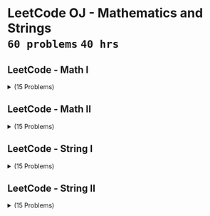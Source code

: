 # LeetCode OJ - Mathematics and Strings <br> `60 problems` `40 hrs`

## LeetCode - Math I

<details>
    <summary>(15 Problems)</summary>
    <br>
<table>
    <head>
        <tr>
<th align="center">#</th>
<th align="center" width="600px">Problem Title</th>
<th align="center">#</th>
<th align="center" width="600px">Problem Title</th>
        </tr>
    </head>
    <tbody>
        <tr>
<th align="center" width="50px">01</th><th align="left" width="550px"><a href="https://leetcode.com/problems/subtract-the-product-and-sum-of-digits-of-an-integer/">subtract the product and sum of digits of an integer</a></th>
<th align="center" width="50px">02</th><th align="left" width="550px"><a href="https://leetcode.com/problems/find-greatest-common-divisor-of-array/">find greatest common divisor of array</a></th>
        </tr>
        <tr>
<th align="center" width="50px">03</th><th align="left" width="550px"><a href="https://leetcode.com/problems/armstrong-number/">armstrong number</a></th>
<th align="center" width="50px">04</th><th align="left" width="550px"><a href="https://leetcode.com/problems/maximum-69-number/">maximum 69 number</a></th>
        </tr>
        <tr>
<th align="center" width="50px">05</th><th align="left" width="550px"><a href="https://leetcode.com/problems/count-substrings-with-only-one-distinct-letter/">count substrings with only one distinct letter</a></th>
<th align="center" width="50px">06</th><th align="left" width="550px"><a href="https://leetcode.com/problems/determine-color-of-a-chessboard-square/">determine color of a chessboard square</a></th>
        </tr>
        <tr>
<th align="center" width="50px">07</th><th align="left" width="550px"><a href="https://leetcode.com/problems/self-dividing-numbers/">self dividing numbers</a></th>
<th align="center" width="50px">08</th><th align="left" width="550px"><a href="https://leetcode.com/problems/sum-of-digits-in-base-k/">sum of digits in base k</a></th>
        </tr>
        <tr>
<th align="center" width="50px">09</th><th align="left" width="550px"><a href="https://leetcode.com/problems/di-string-match/">di string match</a></th>
<th align="center" width="50px">10</th><th align="left" width="550px"><a href="https://leetcode.com/problems/smallest-range-i/">smallest range i</a></th>
        </tr>
        <tr>
<th align="center" width="50px">11</th><th align="left" width="550px"><a href="https://leetcode.com/problems/sign-of-the-product-of-an-array/">sign of the product of an array</a></th>
<th align="center" width="50px">12</th><th align="left" width="550px"><a href="https://leetcode.com/problems/count-square-sum-triples/">count square sum triples</a></th>
        </tr>
        <tr>
<th align="center" width="50px">13</th><th align="left" width="550px"><a href="https://leetcode.com/problems/fizz-buzz/">fizz buzz</a></th>
<th align="center" width="50px">14</th><th align="left" width="550px"><a href="https://leetcode.com/problems/surface-area-of-3d-shapes/">surface area of 3d shapes</a></th>
        </tr>
    </tbody>
</table>
</details>

## LeetCode - Math II

<details>
    <summary>(15 Problems)</summary>
    <br>
<table>
    <head>
        <tr>
<th align="center">#</th>
<th align="center" width="600px">Problem Title</th>
<th align="center">#</th>
<th align="center" width="600px">Problem Title</th>
        </tr>
    </head>
    <tbody>
        <tr>
<th align="center" width="50px">01</th><th align="left" width="550px"><a href="https://leetcode.com/problems/distribute-candies-to-people/">distribute candies to people</a></th>
<th align="center" width="50px">02</th><th align="left" width="550px"><a href="https://leetcode.com/problems/similar-rgb-color/">similar rgb color</a></th>
        </tr>
        <tr>
<th align="center" width="50px">03</th><th align="left" width="550px"><a href="https://leetcode.com/problems/add-digits/">add digits</a></th>
<th align="center" width="50px">04</th><th align="left" width="550px"><a href="https://leetcode.com/problems/excel-sheet-column-number/">excel sheet column number</a></th>
        </tr>
        <tr>
<th align="center" width="50px">05</th><th align="left" width="550px"><a href="https://leetcode.com/problems/super-palindromes/">super palindromes</a></th>
<th align="center" width="50px">06</th><th align="left" width="550px"><a href="https://leetcode.com/problems/three-divisors/">three divisors</a></th>
        </tr>
        <tr>
<th align="center" width="50px">07</th><th align="left" width="550px"><a href="https://leetcode.com/problems/convert-integer-to-the-sum-of-two-no-zero-integers/">convert integer to the sum of two no zero integers</a></th>
<th align="center" width="50px">08</th><th align="left" width="550px"><a href="https://leetcode.com/problems/number-of-days-in-a-month/">number of days in a month</a></th>
        </tr>
        <tr>
<th align="center" width="50px">09</th><th align="left" width="550px"><a href="https://leetcode.com/problems/hexspeak/">hexspeak</a></th>
<th align="center" width="50px">10</th><th align="left" width="550px"><a href="https://leetcode.com/problems/convex-polygon/">convex polygon</a></th>
        </tr>
        <tr>
<th align="center" width="50px">11</th><th align="left" width="550px"><a href="https://leetcode.com/problems/mirror-reflection/">mirror reflection</a></th>
<th align="center" width="50px">12</th><th align="left" width="550px"><a href="https://leetcode.com/problems/minimum-area-rectangle-ii/">minimum area rectangle ii</a></th>
        </tr>
        <tr>
<th align="center" width="50px">13</th><th align="left" width="550px"><a href="https://leetcode.com/problems/perfect-number/">perfect number</a></th>
<th align="center" width="50px">14</th><th align="left" width="550px"><a href="https://leetcode.com/problems/excel-sheet-column-title/">excel sheet column title</a></th>
        </tr>
    </tbody>
</table>
</details>

## LeetCode - String I

<details>
    <summary>(15 Problems)</summary>
    <br>
<table>
    <head>
        <tr>
<th align="center">#</th>
<th align="center" width="600px">Problem Title</th>
<th align="center">#</th>
<th align="center" width="600px">Problem Title</th>
        </tr>
    </head>
    <tbody>
        <tr>
<th align="center" width="50px">01</th><th align="left" width="550px"><a href="https://leetcode.com/problems/remove-vowels-from-a-string/">remove vowels from a string</a></th>
<th align="center" width="50px">02</th><th align="left" width="550px"><a href="https://leetcode.com/problems/defanging-an-ip-address/">defanging an ip address</a></th>
        </tr>
        <tr>
<th align="center" width="50px">03</th><th align="left" width="550px"><a href="https://leetcode.com/problems/goal-parser-interpretation/">goal parser interpretation</a></th>
<th align="center" width="50px">04</th><th align="left" width="550px"><a href="https://leetcode.com/problems/to-lower-case/">to lower case</a></th>
        </tr>
        <tr>
<th align="center" width="50px">05</th><th align="left" width="550px"><a href="https://leetcode.com/problems/replace-all-digits-with-characters/">replace all digits with characters</a></th>
<th align="center" width="50px">06</th><th align="left" width="550px"><a href="https://leetcode.com/problems/determine-if-string-halves-are-alike/">determine if string halves are alike</a></th>
        </tr>
        <tr>
<th align="center" width="50px">07</th><th align="left" width="550px"><a href="https://leetcode.com/problems/decrypt-string-from-alphabet-to-integer-mapping/">decrypt string from alphabet to integer mapping</a></th>
<th align="center" width="50px">08</th><th align="left" width="550px"><a href="https://leetcode.com/problems/generate-a-string-with-characters-that-have-odd-counts/">generate a string with characters that have odd counts</a></th>
        </tr>
        <tr>
<th align="center" width="50px">09</th><th align="left" width="550px"><a href="https://leetcode.com/problems/number-of-strings-that-appear-as-substrings-in-word/">number of strings that appear as substrings in word</a></th>
<th align="center" width="50px">10</th><th align="left" width="550px"><a href="https://leetcode.com/problems/robot-return-to-origin/">robot return to origin</a></th>
        </tr>
        <tr>
<th align="center" width="50px">11</th><th align="left" width="550px"><a href="https://leetcode.com/problems/merge-strings-alternately/">merge strings alternately</a></th>
<th align="center" width="50px">12</th><th align="left" width="550px"><a href="https://leetcode.com/problems/reverse-words-in-a-string-iii/">reverse words in a string iii</a></th>
        </tr>
        <tr>
<th align="center" width="50px">13</th><th align="left" width="550px"><a href="https://leetcode.com/problems/check-if-word-equals-summation-of-two-words/">check if word equals summation of two words</a></th>
<th align="center" width="50px">14</th><th align="left" width="550px"><a href="https://leetcode.com/problems/reverse-string/">reverse string</a></th>
        </tr>
    </tbody>
</table>
</details>

## LeetCode - String II

<details>
    <summary>(15 Problems)</summary>
    <br>
<table>
    <head>
        <tr>
<th align="center">#</th>
<th align="center" width="600px">Problem Title</th>
<th align="center">#</th>
<th align="center" width="600px">Problem Title</th>
        </tr>
    </head>
    <tbody>
        <tr>
<th align="center" width="50px">01</th><th align="left" width="550px"><a href="https://leetcode.com/problems/remove-palindromic-subsequences/">remove palindromic subsequences</a></th>
<th align="center" width="50px">02</th><th align="left" width="550px"><a href="https://leetcode.com/problems/goat-latin/">goat latin</a></th>
        </tr>
        <tr>
<th align="center" width="50px">03</th><th align="left" width="550px"><a href="https://leetcode.com/problems/reformat-phone-number/">reformat phone number</a></th>
<th align="center" width="50px">04</th><th align="left" width="550px"><a href="https://leetcode.com/problems/check-if-a-word-occurs-as-a-prefix-of-any-word-in-a-sentence/">check if a word occurs as a prefix of any word in a sentence</a></th>
        </tr>
        <tr>
<th align="center" width="50px">05</th><th align="left" width="550px"><a href="https://leetcode.com/problems/string-matching-in-an-array/">string matching in an array</a></th>
<th align="center" width="50px">06</th><th align="left" width="550px"><a href="https://leetcode.com/problems/sum-of-digits-of-string-after-convert/">sum of digits of string after convert</a></th>
        </tr>
        <tr>
<th align="center" width="50px">07</th><th align="left" width="550px"><a href="https://leetcode.com/problems/reverse-vowels-of-a-string/">reverse vowels of a string</a></th>
<th align="center" width="50px">08</th><th align="left" width="550px"><a href="https://leetcode.com/problems/rearrange-spaces-between-words/">rearrange spaces between words</a></th>
        </tr>
        <tr>
<th align="center" width="50px">09</th><th align="left" width="550px"><a href="https://leetcode.com/problems/repeated-substring-pattern/">repeated substring pattern</a></th>
<th align="center" width="50px">10</th><th align="left" width="550px"><a href="https://leetcode.com/problems/license-key-formatting/">license key formatting</a></th>
        </tr>
        <tr>
<th align="center" width="50px">11</th><th align="left" width="550px"><a href="https://leetcode.com/problems/valid-palindrome-ii/">valid palindrome ii</a></th>
<th align="center" width="50px">12</th><th align="left" width="550px"><a href="https://leetcode.com/problems/maximum-repeating-substring/">maximum repeating substring</a></th>
        </tr>
        <tr>
<th align="center" width="50px">13</th><th align="left" width="550px"><a href="https://leetcode.com/problems/read-n-characters-given-read4/">read n characters given read4</a></th>
<th align="center" width="50px">14</th><th align="left" width="550px"><a href="https://leetcode.com/problems/number-of-segments-in-a-string/">number of segments in a string</a></th>
        </tr>
    </tbody>
</table>
</details>

